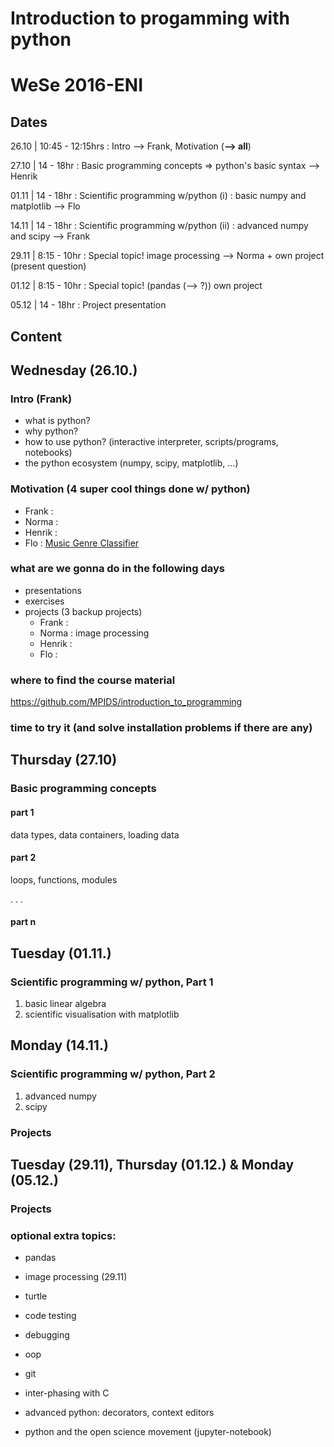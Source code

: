 # Introduction to progamming with python


WeSe 2016-ENI
=============


Dates
-----

26.10 | 10:45 - 12:15hrs : Intro --> Frank, Motivation (**--> all**)

27.10 | 14 - 18hr : Basic programming concepts => python's basic syntax --> Henrik

01.11 | 14 - 18hr : Scientific programming w/python (i) : basic numpy and matplotlib --> Flo

14.11 | 14 - 18hr : Scientific programming w/python (ii) : advanced numpy and scipy --> Frank

29.11 | 8:15 - 10hr : Special topic! image processing --> Norma + own project (present question) 

01.12 | 8:15 - 10hr : Special topic! (pandas  (--> ?)) own project

05.12 | 14 - 18hr : Project presentation


Content
-------

## Wednesday (26.10.)

### Intro (Frank)
* what is python?
* why python?
* how to use python? (interactive interpreter, scripts/programs, notebooks) 
* the python ecosystem (numpy, scipy, matplotlib, ...)

### Motivation (4 super cool things done w/ python)
* Frank : 
* Norma : 
* Henrik : 
* Flo : [Music Genre Classifier ](https://github.com/MPIDS/introduction_to_programming/tree/master/00_cool_python_code/musicGenreClassification)


### what are we gonna do in the following days
* presentations
* exercises
* projects (3 backup projects)
	* Frank :  
	* Norma : image processing
	* Henrik : 
	* Flo : 

### where to find the course material
https://github.com/MPIDS/introduction_to_programming 

### time to try it (and solve installation problems if there are any) 

## Thursday (27.10)

### Basic programming concepts

#### part 1

data types, data containers, loading data

#### part 2

loops, functions, modules

.
.
.
#### part n

## Tuesday (01.11.)

### Scientific programming w/ python, Part 1
1. basic linear algebra
2. scientific visualisation with matplotlib

## Monday (14.11.)

### Scientific programming w/ python, Part 2
1. advanced numpy
2. scipy

### Projects

## Tuesday (29.11), Thursday (01.12.) & Monday (05.12.)

### Projects 

### optional extra topics:

* pandas

* image processing (29.11)

* turtle

* code testing

* debugging

* oop

* git

* inter-phasing with C

* advanced python: decorators, context editors

* python and the open science movement (jupyter-notebook)

